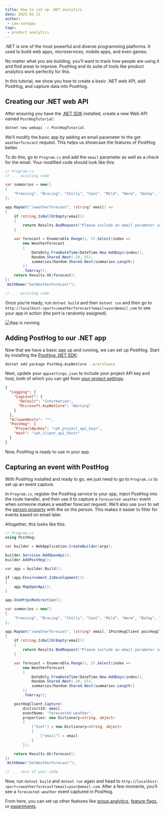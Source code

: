 ```yaml
---
title: How to set up .NET analytics
date: 2025-02-11
author:
 - ian-vanagas
tags:
 - product analytics
---
```


.NET is one of the most powerful and diverse programming platforms. It used to build web apps, microservices, mobile apps, and even games. 

No matter what you are building, you’ll want to track how people are using it and find areas to improve. PostHog and its suite of tools like product analytics work perfectly for this.

In this tutorial, we show you how to create a basic .NET web API, add PostHog, and capture data into PostHog.

## Creating our .NET web API

After ensuring you have the [.NET SDK](https://dotnet.microsoft.com/en-us/download) installed, create a new Web API named `PostHogTutorial`:

```bash
dotnet new webapi -o PostHogTutorial
```

We’ll modify the basic app by adding an email parameter to the get `weatherforecast` request. This helps us showcase the features of PostHog better. 

To do this, go to `Program.cs` and add the `email` parameter as well as a check for the email. Your modified code should look like this:

```csharp
// Program.cs
// ... existing code

var summaries = new[]
{
    "Freezing", "Bracing", "Chilly", "Cool", "Mild", "Warm", "Balmy", "Hot", "Sweltering", "Scorching"
};

app.MapGet("/weatherforecast", (string? email) =>
{
    if (string.IsNullOrEmpty(email))
    {
        return Results.BadRequest("Please include an email parameter in your request");
    }

    var forecast = Enumerable.Range(1, 5).Select(index =>
        new WeatherForecast
        (
            DateOnly.FromDateTime(DateTime.Now.AddDays(index)),
            Random.Shared.Next(-20, 55),
            summaries[Random.Shared.Next(summaries.Length)]
        ))
        .ToArray();
    return Results.Ok(forecast);
})
.WithName("GetWeatherForecast");

// ... existing code
```

Once you’re ready, run `dotnet build` and then `dotnet run` and then go to `http://localhost:<port>/weatherforecast?email=your@email.com` to see your app in action (the port is randomly assigned).

![App is running](https://res.cloudinary.com/dmukukwp6/image/upload/Clean_Shot_2025_02_10_at_14_47_14_ff3061b671.png)

## Adding PostHog to our .NET app

Now that we have a basic app up and running, we can set up PostHog. Start by installing the [PostHog .NET SDK](/docs/libraries/dotnet):

```bash
dotnet add package PostHog.AspNetCore --prerelease
```

Next, update your `appsettings.json` to include your project API key and host, both of which you can get from [your project settings](https://us.posthog.com/settings/project):

```json
{
  "Logging": {
    "LogLevel": {
      "Default": "Information",
      "Microsoft.AspNetCore": "Warning"
    }
  },
  "AllowedHosts": "*",
  "PostHog": {
    "ProjectApiKey": "<ph_project_api_key>",
    "Host": "<ph_client_api_host>"
  }
}
```

Now, PostHog is ready to use in your app.

## Capturing an event with PostHog

With PostHog installed and ready to go, we just need to go to `Program.cs` to set up an event capture.

In `Program.cs`, register the PostHog service to your app, inject PostHog into the route handler, and then use it to capture a `forecasted weather` event when someone makes a weather forecast request. We’ll also use `$set` to set the [person property](/docs/product-analytics/person-properties) with the on the person. This makes it easier to filter for events based on email later.

Altogether, this looks like this:

```csharp
// Program.cs
using PostHog;

var builder = WebApplication.CreateBuilder(args);

builder.Services.AddOpenApi();
builder.AddPostHog();

var app = builder.Build();

if (app.Environment.IsDevelopment())
{
    app.MapOpenApi();
}

app.UseHttpsRedirection();

var summaries = new[]
{
    "Freezing", "Bracing", "Chilly", "Cool", "Mild", "Warm", "Balmy", "Hot", "Sweltering", "Scorching"
};

app.MapGet("/weatherforecast", (string? email, IPostHogClient postHogClient) =>
{
    if (string.IsNullOrEmpty(email))
    {
        return Results.BadRequest("Please include an email parameter in your request");
    }

    var forecast = Enumerable.Range(1, 5).Select(index =>
        new WeatherForecast
        (
            DateOnly.FromDateTime(DateTime.Now.AddDays(index)),
            Random.Shared.Next(-20, 55),
            summaries[Random.Shared.Next(summaries.Length)]
        ))
        .ToArray();

    postHogClient.Capture(
        distinctId: email,
        eventName: "forecasted weather",
        properties: new Dictionary<string, object>
        {
            ["$set"] = new Dictionary<string, object>
            {
                ["email"] = email
            }
        });

    return Results.Ok(forecast);
})
.WithName("GetWeatherForecast");

// ... rest of your code
```

Now, run `dotnet build` and `dotnet run` again and head to `http://localhost:<port>/weatherforecast?email=your@email.com`. After a few moments, you’ll see a `forecasted weather` event captured in PostHog.

<ProductScreenshot
  imageLight="https://res.cloudinary.com/dmukukwp6/image/upload/Clean_Shot_2025_02_11_at_16_14_04_2x_8d664db28a.png"
  imageDark="https://res.cloudinary.com/dmukukwp6/image/upload/Clean_Shot_2025_02_11_at_16_14_22_2x_c035112ce3.png"
  alt="PostHog"
  classes="rounded"
/>

From here, you can set up other features like [group analytics](/docs/libraries/dotnet#group-analytics), [feature flags](/docs/libraries/dotnet#feature-flags), or [experiments](/docs/libraries/dotnet#experiments-ab-tests).
